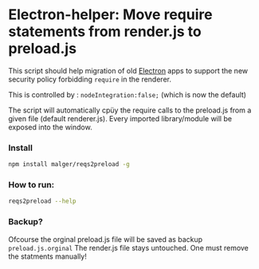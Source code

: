 # Electron-helper: Move require statements from render.js to preload.js

This script should help migration of old [Electron](https://www.electronjs.org/) apps to support the 
new security policy forbidding ```require``` in the renderer.

This is controlled by : ```nodeIntegration:false;``` (which is now the default)

The script will automatically cpüy the require calls to the preload.js from a given file (default renderer.js). Every imported library/module will be exposed into the window.


### Install
```bash
npm install malger/reqs2preload -g
```

### How to run:
```bash
reqs2preload --help
```


### Backup?
Ofcourse the orginal preload.js file will be saved as backup ```preload.js.orginal```
The render.js file stays untouched. One must remove the statments manually!
